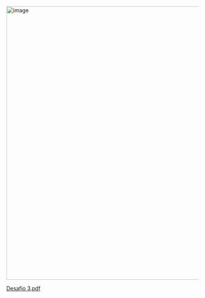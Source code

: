 <img width="793" height="718" alt="image" src="https://github.com/user-attachments/assets/baa01610-82e1-4459-9c8e-365213328d0c" />


[Desafio 3.pdf](https://github.com/user-attachments/files/22681933/Desafio.3.pdf)
